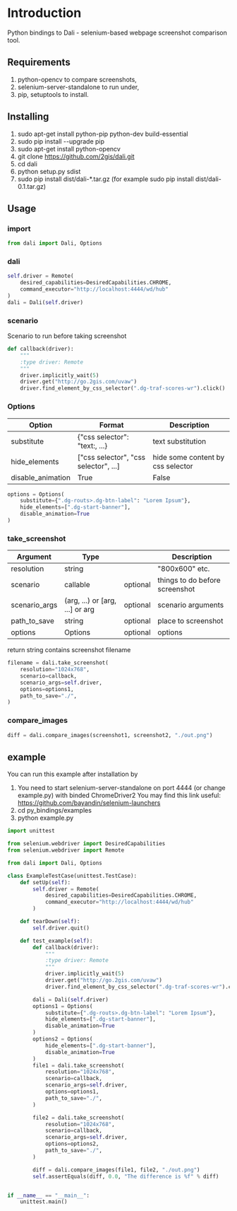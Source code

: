 Introduction
============

Python bindings to Dali - selenium-based webpage screenshot comparison tool.

Requirements
------------

1. python-opencv to compare screenshots,
2. selenium-server-standalone to run under,
3. pip, setuptools to install.


Installing
----------

1. sudo apt-get install python-pip python-dev build-essential
2. sudo pip install --upgrade pip
3. sudo apt-get install python-opencv
4. git clone https://github.com/2gis/dali.git
5. cd dali
6. python setup.py sdist
7. sudo pip install dist/dali-*.tar.gz (for example sudo pip install dist/dali-0.1.tar.gz)

Usage
-----

### import
```python
from dali import Dali, Options
```

### dali
```python
self.driver = Remote(
    desired_capabilities=DesiredCapabilities.CHROME,
    command_executor="http://localhost:4444/wd/hub"
)
dali = Dali(self.driver)
```

### scenario
Scenario to run before taking screenshot
```python
def callback(driver):
    """
    :type driver: Remote
    """
    driver.implicitly_wait(5)
    driver.get("http://go.2gis.com/uvaw")
    driver.find_element_by_css_selector(".dg-traf-scores-wr").click()
```

### Options
| Option            | Format                                | Description                       |
| ----------------- | ------------------------------------- | --------------------------------- |
| substitute        | {"css selector": "text:, ...}         | text substitution                 |
| hide_elements     | ["css selector", "css selector", ...] | hide some content by css selector |
| disable_animation | True|False                            | disable css3 animation            |

```python
options = Options(
    substitute={".dg-routs>.dg-btn-label": "Lorem Ipsum"},
    hide_elements=[".dg-start-banner"],
    disable_animation=True
)
```

### take_screenshot
| Argument          | Type                                  |          | Description                       |
| ----------------- | ------------------------------------- |:--------:| --------------------------------- |
| resolution        | string                                |          | "800x600" etc.                    |
| scenario          | callable                              | optional | things to do before screenshot    |
| scenario_args     | (arg, ...) or [arg, ...] or arg       | optional | scenario arguments                |
| path_to_save      | string                                | optional | place to screenshot               |
| options           | Options                               | optional | options                           |

return string contains screenshot filename

```python
filename = dali.take_screenshot(
    resolution="1024x768",
    scenario=callback,
    scenario_args=self.driver,
    options=options1,
    path_to_save="./",
)
```


### compare_images
```python
diff = dali.compare_images(screenshot1, screenshot2, "./out.png")
```

example
-------

You can run this example after installation by

1. You need to start selenium-server-standalone on port 4444 (or change example.py) with binded ChromeDriver2
   You may find this link useful: https://github.com/bayandin/selenium-launchers
2. cd py_bindings/examples
3. python example.py

```python
import unittest

from selenium.webdriver import DesiredCapabilities
from selenium.webdriver import Remote

from dali import Dali, Options

class ExampleTestCase(unittest.TestCase):
    def setUp(self):
        self.driver = Remote(
            desired_capabilities=DesiredCapabilities.CHROME,
            command_executor="http://localhost:4444/wd/hub"
        )

    def tearDown(self):
        self.driver.quit()

    def test_example(self):
        def callback(driver):
            """
            :type driver: Remote
            """
            driver.implicitly_wait(5)
            driver.get("http://go.2gis.com/uvaw")
            driver.find_element_by_css_selector(".dg-traf-scores-wr").click()

        dali = Dali(self.driver)
        options1 = Options(
            substitute={".dg-routs>.dg-btn-label": "Lorem Ipsum"},
            hide_elements=[".dg-start-banner"],
            disable_animation=True
        )
        options2 = Options(
            hide_elements=[".dg-start-banner"],
            disable_animation=True
        )
        file1 = dali.take_screenshot(
            resolution="1024x768",
            scenario=callback,
            scenario_args=self.driver,
            options=options1,
            path_to_save="./",
        )

        file2 = dali.take_screenshot(
            resolution="1024x768",
            scenario=callback,
            scenario_args=self.driver,
            options=options2,
            path_to_save="./",
        )

        diff = dali.compare_images(file1, file2, "./out.png")
        self.assertEquals(diff, 0.0, "The difference is %f" % diff)


if __name__ == "__main__":
    unittest.main()
```
